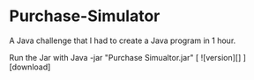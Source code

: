 # Purchase-Simulator
A Java challenge that I had to create a Java program in 1 hour.  


Run the Jar with
Java -jar "Purchase Simualtor.jar"
[ ![version][] ][download]
